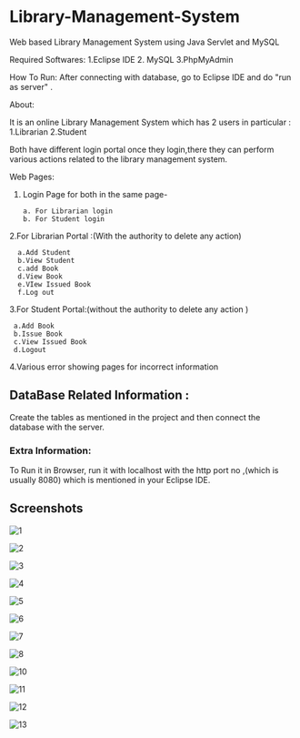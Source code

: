 # Library-Management-System
Web based Library Management System using Java Servlet and MySQL

Required Softwares:
1.Eclipse IDE
2. MySQL
3.PhpMyAdmin


How To Run:
After connecting with database, go to Eclipse IDE and do "run as server" .

About:

It is an online Library Management System which has 2 users in particular :
1.Librarian
2.Student

Both have different login portal once they login,there they can perform various actions related to the library management system.

Web Pages:
1. Login Page for both in the same page- 


       a. For Librarian login
       b. For Student login

2.For Librarian Portal :(With the authority to delete any action)


      a.Add Student
      b.View Student
      c.add Book
      d.View Book
      e.VIew Issued Book
      f.Log out 

3.For Student Portal:(without the authority to delete any action )


     a.Add Book
     b.Issue Book
     c.View Issued Book
     d.Logout 

4.Various error showing pages for incorrect information 



## DataBase Related Information :



Create the tables as mentioned in the project and then connect the database with the server.

### Extra Information:



To Run it in Browser, run it with localhost with the http port no ,(which is usually 8080) which is mentioned in your Eclipse IDE.

## Screenshots

![1](https://github.com/Sagarika00/Library-Management-System/blob/master/images/Screenshot%20from%202020-05-21%2003-18-35.png)

![2](https://github.com/Sagarika00/Library-Management-System/blob/master/images/Screenshot%20from%202020-05-21%2003-18-56.png)

![3](https://github.com/Sagarika00/Library-Management-System/blob/master/images/Screenshot%20from%202020-05-21%2003-19-02.png)

![4](https://github.com/Sagarika00/Library-Management-System/blob/master/images/Screenshot%20from%202020-05-21%2003-19-08.png)

![5](https://github.com/Sagarika00/Library-Management-System/blob/master/images/Screenshot%20from%202020-05-21%2003-19-17.png)

![6](https://github.com/Sagarika00/Library-Management-System/blob/master/images/Screenshot%20from%202020-05-21%2003-19-24.png)

![7](https://github.com/Sagarika00/Library-Management-System/blob/master/images/Screenshot%20from%202020-05-21%2003-19-27.png)

![8](https://github.com/Sagarika00/Library-Management-System/blob/master/images/Screenshot%20from%202020-05-21%2003-19-35.png)

![10](https://github.com/Sagarika00/Library-Management-System/blob/master/images/Screenshot%20from%202020-05-21%2003-20-04.png)

![11](https://github.com/Sagarika00/Library-Management-System/blob/master/images/Screenshot%20from%202020-05-21%2003-20-09.png)

![12](https://github.com/Sagarika00/Library-Management-System/blob/master/images/Screenshot%20from%202020-05-21%2003-20-14.png)

![13](https://github.com/Sagarika00/Library-Management-System/blob/master/images/Screenshot%20from%202020-05-21%2003-20-18.png)
